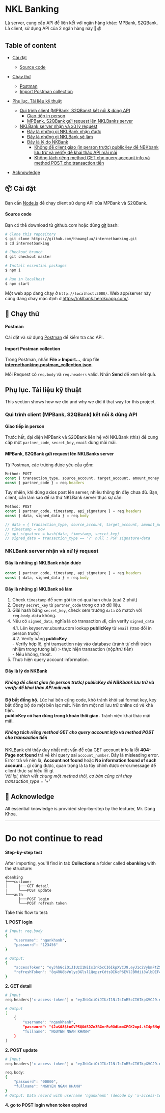 # NKL Banking
Là server, cung cấp API để liên kết với ngân hàng khác: MPBank, S2QBank. Là client, sử dụng API của 2 ngân hàng này 💸💰

## Table of content
- [Cài đặt](#---cài-đặt)
    + [Source code](#source-code)
- [Chạy thử](#---chạy-thử)
    + [Postman](#postman)
    + [Import Postman collection](#import-postman-collection)

- [Phụ lục. Tài liệu kỹ thuật](#phụ-lục-tài-liệu-kỹ-thuật)
    + [Qui trình client (MPBank, S2QBank) kết nối & dùng API](#qui-trình-client-mpbank-s2qbank-kết-nối--dùng-api)
      - [Giao tiếp in person](#giao-tiếp-in-person)
      - [MPBank, S2QBank gửi request lên NKLBanks server](#mpbank-s2qbank-gửi-request-lên-nklbanks-server)
    + [NKLBank server nhận và xử lý request](#nklbank-server-nhận-và-xử-lý-request)
      - [Đây là những gì NKLBank nhận được](#đây-là-những-gì-nklbank-nhận-được)
      - [Đây là những gì NKLBank sẽ làm](#đây-là-những-gì-nklbank-sẽ-làm)
      - [Đây là lý do NKBank](#đây-là-lý-do-nkbank)
        * [Không để client giao (in person trước) publicKey để NBKbank lưu trữ và verify để khai thác API mãi mãi](#không-để-client-giao-in-person-trước-publickey-để-nbkbank-lưu-trữ-và-verify-để-khai-thác-api-mãi-mãi)
        * [Không tách riêng method GET cho query account info và method POST cho transaction tiền](#không-tách-riêng-method-get-cho-query-account-info-và-method-post-cho-transaction-tiền)
- [Acknowledge](#acknowledge)
	
## 📦 Cài đặt
Bạn cần [Node.js](https://nodejs.org/en/) để chạy client sử dụng API của MPBank và S2QBank.

#### Source code
Bạn có thể download từ github.com hoặc dùng [git](https://git-scm.com/) bash:
```bash
# Clone this repository
$ git clone https://github.com/hhoangluu/internetbanking.git
$ cd internetbanking

# Checkout branch
$ git checkout master

# Install essential packages
$ npm i

# Run in localhost
$ npm start
```
Một web app đang chạy ở  `http://localhost:3000/`. Web app/server này cũng đang chạy mặc định ở https://nklbank.herokuapp.com/.


## 🧪 Chạy thử

#### Postman
Cài đặt và sử dụng [Postman](https://www.postman.com/) để kiểm tra các API.

#### Import Postman collection
Trong Postman, nhấn **File > Import...**, drop file [**internetbanking.postman_collection.json**](https://github.com/hhoangluu/internetbanking/blob/master/internetbanking.postman_collection.json).

Mỗi Request có `req.body` và `req.headers` valid. Nhấn **Send** để xem kết quả.


## Phụ lục. Tài liệu kỹ thuật
This section shows how we did and why we did it that way for this project.

### Qui trình client (MPBank, S2QBank) kết nối & dùng API
#### Giao tiếp in person
Trước hết, đại diện MPBank và S2QBank liên hệ với NKLBank (this) để cung cấp một `partner_code`, `secret_key`, `email` dùng mãi mãi.

#### MPBank, S2QBank gửi request lên NKLBanks server
Từ Postman, các trường được yêu cầu gồm:
```js
Method: POST
const { transaction_type, source_account, target_account, amount_money } = req.body
const { partner_code } = req.headers
```
Tuy nhiên, khi dùng axios post lên server, nhiêu thông tin đây chưa đủ. Bạn, client, cần làm sao để ra thứ NKLBank server thực sự cần:
```js
Method: POST
const { partner_code, timestamp, api_signature } = req.headers
const { data, signed_data } = req.body

// data = { transaction_type, source_account, target_account, amount_money }
// timestamp = now
// api_signature = hash(data, timestamp, secret_key)
// signed_data = transaction_type == '?' null : PGP signature+data
```
### NKLBank server nhận và xử lý request
#### Đây là những gì NKLBank nhận được
```js
const { partner_code, timestamp, api_signature } = req.headers
const { data, signed_data } = req.body
```
#### Đây là những gì NKLBank sẽ làm
1. Check `timestamp` để xem gói tin có quá hạn chưa (quá 2 phút)
2. Query `secret_key` từ `partner_code` trong cơ sở dữ liệu.
3. Giải hash bằng `secret_key`, check xem trường `data` có match với `req.body.data` không.
4. Nếu có `signed_data`, nghĩa là có transaction 💰, cần verify `signed_data`
    4.1. Lên keyserver.ubuntu.com lookup **publicKey** từ `email` (trao đổi in person trước)<br>
    4.2. Verify bằng **publicKey**<br>
        - Verify hợp lệ, ghi transaction này vào database (tránh từ chối trách nhiệm trong tương lai) > thực hiện transaction (nộp/trừ tiền)<br>
        - Nếu không, thoát.
5. Thực hiện query account information.

#### Đây là lý do NKBank
##### Không để client giao (in person trước) publicKey để NBKbank lưu trữ và verify để khai thác API mãi mãi 
**Đỡ bất đồng bộ.** Lúc hai bên cũng code, khó tránh khỏi sai format key, key bất đồng bộ do một bên lạc mất. Nên tìm một nơi lưu trữ online có vẻ khá tiện.<br>
**publicKey có hạn dùng trong khoản thời gian.** Tránh việc khai thác mãi mãi.
##### Không tách riêng method GET cho query account info và method POST cho transaction tiền
NKLBank chỉ thấy duy nhất một vấn đề của GET account info là lỗi **404-Page not found** trả về khi query sai `account_number`. Đây là misleading error. Error trả về nên là, **Account not found** hoặc **No information found of such account**... gì cũng được, quan trọng là ta tùy chỉnh được error.message để client thực sự hiểu lỗi gì.<br>
_Với lại, thích viết chung một method thôi, cơ bản cũng chỉ thay transaction_type = '+'_


## 🙏 Acknowledge
All essential knowledge is provided step-by-step by the lecturer, Mr. Dang Khoa.


-------------------------------------------------------------------
# Do not continue to read
#### Step-by-step test
After importing, you'll find in tab **Collections** a folder called **ebanking** with the structure:
```
ebanking
├───customer
|     ├───GET detail
|     └───POST update
└───auth
      ├───POST login
      └───POST refresh token
```

Take this flow to test:

**1. POST login**
```bash
# Input: req.body
{
    "username": "ngankhanh",
    "password": "123456"
}

# Output:
{
    "accessToken": "eyJhbGciOiJIUzI1NiIsInR5cCI6IkpXVCJ9.eyJ1c2VybmFtZSI6Im5nYW5raGFuaCIsImlhdCI6MTU4OTIxMjczOSwiZXhwIjoxNTg5MjEzMzM5fQ._FQrFUtfZU-1oRfFx6UoMH9EqIaQiFgRzkAxlYNigVg",
    "refreshToken": "8q4RU8bVnlye3Glsl1QopzrCdtsDIKcP6EVlJBRdii8wlbDEF4KFPKMj7ho2CVbAOUeTYkANWBvnI52g"
}
```
**2. GET detail**
```bash
# Input
req.headers['x-access-token'] = "eyJhbGciOiJIUzI1NiIsInR5cCI6IkpXVCJ9.eyJ1c2VybmFtZSI6Im5nYW5raGFuaCIsImlhdCI6MTU4OTIxMjczOSwiZXhwIjoxNTg5MjEzMzM5fQ._FQrFUtfZU-1oRfFx6UoMH9EqIaQiFgRzkAxlYNigVg"

# Output
[
    {
        "username": "ngankhanh",
        "password": "$2a$08$toGVP5QOdSDZn3BGmrEw9OdLmoXPGK2up4.kI4p6Nq0PNbk6rKDSK",
        "fullname": "NGUYEN NGAN KHANH"
    }
]
```
**2. POST update**
```bash
# Input
req.headers['x-access-token'] = "eyJhbGciOiJIUzI1NiIsInR5cCI6IkpXVCJ9.eyJ1c2VybmFtZSI6Im5nYW5raGFuaCIsImlhdCI6MTU4OTIxMjczOSwiZXhwIjoxNTg5MjEzMzM5fQ._FQrFUtfZU-1oRfFx6UoMH9EqIaQiFgRzkAxlYNigVg"

req.body:
{
	"password": "00000",
	"fullname": "NGUYEN NGAN KHANH"
}
# Output: Data record with username 'ngankhanh' (decode by 'x-access-token') have altered
```
**4. go to POST login when token expired**

